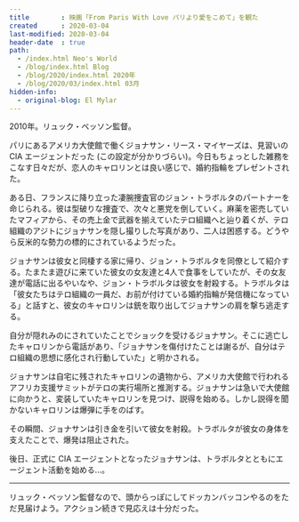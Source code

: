 ```yaml
---
title        : 映画「From Paris With Love パリより愛をこめて」を観た
created      : 2020-03-04
last-modified: 2020-03-04
header-date  : true
path:
  - /index.html Neo's World
  - /blog/index.html Blog
  - /blog/2020/index.html 2020年
  - /blog/2020/03/index.html 03月
hidden-info:
  - original-blog: El Mylar
---
```


2010年。リュック・ベッソン監督。

パリにあるアメリカ大使館で働くジョナサン・リース・マイヤーズは、見習いの CIA エージェントだった (この設定が分かりづらい)。今日もちょっとした雑務をこなす日々だが、恋人のキャロリンとは良い感じで、婚約指輪をプレゼントされた。

ある日、フランスに降り立った凄腕捜査官のジョン・トラボルタのパートナーを命じられる。彼は型破りな捜査で、次々と悪党を倒していく。麻薬を密売していたマフィアから、その売上金で武器を揃えていたテロ組織へと辿り着くが、テロ組織のアジトにジョナサンを隠し撮りした写真があり、二人は困惑する。どうやら反米的な勢力の標的にされているようだった。

ジョナサンは彼女と同棲する家に帰り、ジョン・トラボルタを同僚として紹介する。たまたま遊びに来ていた彼女の女友達と4人で食事をしていたが、その女友達が電話に出るやいなや、ジョン・トラボルタは彼女を射殺する。トラボルタは「彼女たちはテロ組織の一員だ、お前が付けている婚約指輪が発信機になっている」と話すと、彼女のキャロリンは銃を取り出してジョナサンの肩を撃ち逃走する。

自分が隠れみのにされていたことでショックを受けるジョナサン。そこに逃亡したキャロリンから電話があり、「ジョナサンを傷付けたことは謝るが、自分はテロ組織の思想に感化され行動していた」と明かされる。

ジョナサンは自宅に残されたキャロリンの遺物から、アメリカ大使館で行われるアフリカ支援サミットがテロの実行場所と推測する。ジョナサンは急いで大使館に向かうと、変装していたキャロリンを見つけ、説得を始める。しかし説得を聞かないキャロリンは爆弾に手をのばす。

その瞬間、ジョナサンは引き金を引いて彼女を射殺。トラボルタが彼女の身体を支えたことで、爆発は阻止された。

後日、正式に CIA エージェントとなったジョナサンは、トラボルタとともにエージェント活動を始める…。

---

リュック・ベッソン監督なので、頭からっぽにしてドッカンバッコンやるのをただ見届けよう。アクション続きで見応えは十分だった。

